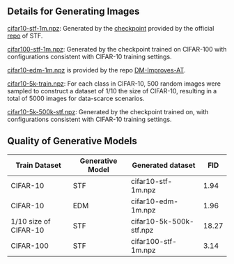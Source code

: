 ## Details for Generating Images
[cifar10-stf-1m.npz](https://drive.google.com/file/d/1Jgkxf9eBOaR2g0dxjHKyM-PffP5KEUee/view?usp=drive_link): Generated by the  [checkpoint](https://drive.google.com/file/d/1H4aMDHtL2_av9EaYUFHioHaEQcBCVrAu/view?usp=share_link) provided by the official [repo](https://github.com/newbeeer/stf?tab=readme-ov-file) of STF.

[cifar100-stf-1m.npz](https://drive.google.com/file/d/1eiqg7rcXbdzgDp00BDdrpDuP7ADixAbA/view?usp=drive_link): Generated by the checkpoint trained on CIFAR-100 with configurations consistent with CIFAR-10 training settings.

[cifar10-edm-1m.npz](https://drive.google.com/file/d/1hpZiNTwl7NzhsFHeIyXTOzWSs-2079sf/view?usp=drive_link) is provided by the repo [DM-Improves-AT](https://github.com/wzekai99/DM-Improves-AT).

[cifar10-5k-train.npz](https://drive.google.com/file/d/1ZRdqr8PyFOTZfEkBpJH6A28DJPFqlJGm/view?usp=drive_link): For each class in CIFAR-10, 500 random images were sampled to construct a dataset of 1/10 the size of CIFAR-10, resulting in a total of 5000 images for data-scarce scenarios.

[cifar10-5k-500k-stf.npz](https://drive.google.com/file/d/12LEET2S_yHfsIVM_er6wxjI7ly_Ai8ll/view?usp=drive_link): Generated by the checkpoint trained on, with configurations consistent with CIFAR-10 training settings. 


## Quality of Generative Models
|Train Dataset|Generative Model|Generated dataset|FID|
|-------|-------|-------|-------|
|CIFAR-10|STF|cifar10-stf-1m.npz|1.94|
|CIFAR-10| EDM|cifar10-edm-1m.npz|1.96|
|1/10 size of CIFAR-10|STF|cifar10-5k-500k-stf.npz|18.27|
|CIFAR-100|STF|cifar100-stf-1m.npz|3.14|